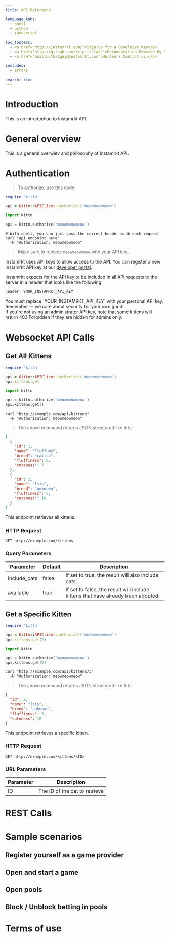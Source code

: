 ```yaml
---
title: API Reference

language_tabs:
  - shell
  - python
  - javascript

toc_footers:
  - <a href='http://instamrkt.com/'>Sign Up for a Developer Key</a>
  - <a href='http://github.com/tripit/slate'>Documentation Powered by Slate</a>
  - <a href='mailto:thatguy@instamrkt.com'>Unclear? Contact us.</a>

includes:
  - errors

search: true
---
```



# Introduction

This is an introduction to Instamrkt API.

# General overview

This is a general overwiev and philosophy of Instamrkt API.

# Authentication

> To authorize, use this code:

```ruby
require 'kittn'

api = Kittn::APIClient.authorize!('meowmeowmeow')
```

```python
import kittn

api = kittn.authorize('meowmeowmeow')
```

```shell
# With shell, you can just pass the correct header with each request
curl "api_endpoint_here"
  -H "Authorization: meowmeowmeow"
```

> Make sure to replace `meowmeowmeow` with your API key.

Instamrkt uses API keys to allow access to the API. You can register a new Instamrkt API key at our [developer portal](http://instamrkt.com/).

Instamrkt expects for the API key to be included in all API requests to the server in a header that looks like the following:

`header: YOUR_INSTAMRKT_API_KEY`

<aside class="notice">
You must replace `YOUR_INSTAMRKT_API_KEY` with your personal API key.
</aside>

<aside class="success">
Remember — we care about security for your own good!
</aside>

<aside class="warning">If you're not using an administrator API key, note that some kittens will return 403 Forbidden if they are hidden for admins only.</aside>

# Websocket API Calls

## Get All Kittens

```ruby
require 'kittn'

api = Kittn::APIClient.authorize!('meowmeowmeow')
api.kittens.get
```

```python
import kittn

api = kittn.authorize('meowmeowmeow')
api.kittens.get()
```

```shell
curl "http://example.com/api/kittens"
  -H "Authorization: meowmeowmeow"
```

> The above command returns JSON structured like this:

```json
[
  {
    "id": 1,
    "name": "Fluffums",
    "breed": "calico",
    "fluffiness": 6,
    "cuteness": 7
  },
  {
    "id": 2,
    "name": "Isis",
    "breed": "unknown",
    "fluffiness": 5,
    "cuteness": 10
  }
]
```

This endpoint retrieves all kittens.

### HTTP Request

`GET http://example.com/kittens`

### Query Parameters

Parameter | Default | Description
--------- | ------- | -----------
include_cats | false | If set to true, the result will also include cats.
available | true | If set to false, the result will include kittens that have already been adopted.


## Get a Specific Kitten

```ruby
require 'kittn'

api = Kittn::APIClient.authorize!('meowmeowmeow')
api.kittens.get(2)
```

```python
import kittn

api = kittn.authorize('meowmeowmeow')
api.kittens.get(2)
```

```shell
curl "http://example.com/api/kittens/3"
  -H "Authorization: meowmeowmeow"
```

> The above command returns JSON structured like this:

```json
{
  "id": 2,
  "name": "Isis",
  "breed": "unknown",
  "fluffiness": 5,
  "cuteness": 10
}
```

This endpoint retrieves a specific kitten.


### HTTP Request

`GET http://example.com/kittens/<ID>`

### URL Parameters

Parameter | Description
--------- | -----------
ID | The ID of the cat to retrieve


# REST Calls

# Sample scenarios

## Register yourself as a game provider
## Open and start a game
## Open pools
## Block / Unblock betting in pools

# Terms of use